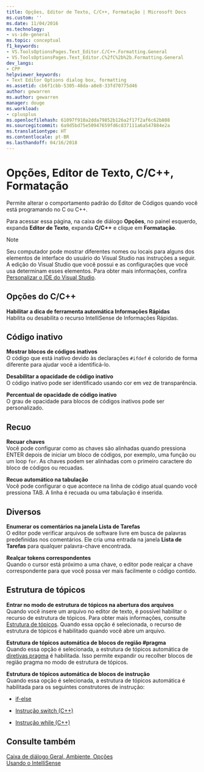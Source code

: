 ```yaml
---
title: Opções, Editor de Texto, C/C++, Formatação | Microsoft Docs
ms.custom: ''
ms.date: 11/04/2016
ms.technology:
- vs-ide-general
ms.topic: conceptual
f1_keywords:
- VS.ToolsOptionsPages.Text_Editor.C/C++.Formatting.General
- VS.ToolsOptionsPages.Text_Editor.C%2fC%2b%2b.Formatting.General
dev_langs:
- CPP
helpviewer_keywords:
- Text Editor Options dialog box, formatting
ms.assetid: cb6f1cbb-5305-48da-a8e8-33fd70775d46
author: gewarren
ms.author: gewarren
manager: douge
ms.workload:
- cplusplus
ms.openlocfilehash: 61097f910a2dda79852b126a2f17f2af6c62b808
ms.sourcegitcommit: 6a9d5bd75e50947659fd6c837111a6a547884e2a
ms.translationtype: HT
ms.contentlocale: pt-BR
ms.lasthandoff: 04/16/2018
---
```

# <a name="options-text-editor-cc-formatting"></a>Opções, Editor de Texto, C/C++, Formatação
Permite alterar o comportamento padrão do Editor de Códigos quando você está programando no C ou C++.  
  
 Para acessar essa página, na caixa de diálogo **Opções**, no painel esquerdo, expanda **Editor de Texto**, expanda **C/C++** e clique em **Formatação**.  
  
> [!NOTE]
>  Seu computador pode mostrar diferentes nomes ou locais para alguns dos elementos de interface do usuário do Visual Studio nas instruções a seguir. A edição do Visual Studio que você possui e as configurações que você usa determinam esses elementos. Para obter mais informações, confira [Personalizar o IDE do Visual Studio](../../ide/personalizing-the-visual-studio-ide.md).  
  
## <a name="cc-options"></a>Opções do C/C++  
 **Habilitar a dica de ferramenta automática Informações Rápidas**  
 Habilita ou desabilita o recurso IntelliSense de Informações Rápidas.  
  
## <a name="inactive-code"></a>Código inativo  
 **Mostrar blocos de códigos inativos**  
 O código que está inativo devido às declarações `#ifdef` é colorido de forma diferente para ajudar você a identificá-lo.  
  
 **Desabilitar a opacidade de código inativo**  
 O código inativo pode ser identificado usando cor em vez de transparência.  
  
 **Percentual de opacidade de código inativo**  
 O grau de opacidade para blocos de códigos inativos pode ser personalizado.  
  
## <a name="indentation"></a>Recuo  
 **Recuar chaves**  
 Você pode configurar como as chaves são alinhadas quando pressiona ENTER depois de iniciar um bloco de códigos, por exemplo, uma função ou um loop `for`. As chaves podem ser alinhadas com o primeiro caractere do bloco de códigos ou recuadas.  
  
 **Recuo automático na tabulação**  
 Você pode configurar o que acontece na linha de código atual quando você pressiona TAB. A linha é recuada ou uma tabulação é inserida.  
  
## <a name="miscellaneous"></a>Diversos  
 **Enumerar os comentários na janela Lista de Tarefas**  
 O editor pode verificar arquivos de software livre em busca de palavras predefinidas nos comentários. Ele cria uma entrada na janela **Lista de Tarefas** para qualquer palavra-chave encontrada.  
  
 **Realçar tokens correspondentes**  
 Quando o cursor está próximo a uma chave, o editor pode realçar a chave correspondente para que você possa ver mais facilmente o código contido.  
  
## <a name="outlining"></a>Estrutura de tópicos  
 **Entrar no modo de estrutura de tópicos na abertura dos arquivos**  
 Quando você insere um arquivo no editor de texto, é possível habilitar o recurso de estrutura de tópicos. Para obter mais informações, consulte [Estrutura de tópicos](../../ide/outlining.md). Quando essa opção é selecionada, o recurso de estrutura de tópicos é habilitado quando você abre um arquivo.  
  
 **Estrutura de tópicos automática de blocos de região #pragma**  
 Quando essa opção é selecionada, a estrutura de tópicos automática de [diretivas pragma](/cpp/preprocessor/pragma-directives-and-the-pragma-keyword) é habilitada. Isso permite expandir ou recolher blocos de região pragma no modo de estrutura de tópicos.  
  
 **Estrutura de tópicos automática de blocos de instrução**  
 Quando essa opção é selecionada, a estrutura de tópicos automática é habilitada para os seguintes construtores de instrução:  
  
-   [if-else](/dotnet/csharp/language-reference/keywords/if-else)  
  
-   [Instrução switch (C++)](/cpp/cpp/switch-statement-cpp)  
  
-   [Instrução while (C++)](/cpp/cpp/while-statement-cpp)  
  
## <a name="see-also"></a>Consulte também  
 [Caixa de diálogo Geral, Ambiente, Opções](../../ide/reference/general-environment-options-dialog-box.md)   
 [Usando o IntelliSense](../../ide/using-intellisense.md)